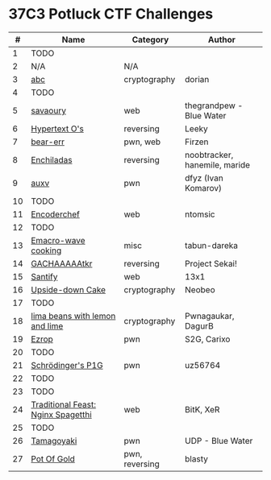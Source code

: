 # 37C3 Potluck CTF Challenges

| **#** | **Name** | **Category** | **Author** |
|-------|----------|--------------|------------|
| 1     | TODO         |              | |
| 2     | N/A      | N/A          | | 
| 3     | [abc](challenge-03/)      | cryptography | dorian |
| 4     |  TODO         |              | |
| 5     | [savaoury](challenge-05/)         | web             | thegrandpew - Blue Water |
| 6     | [Hypertext O's](challenge-06/)          | reversing             | Leeky |
| 7     | [bear-err](challenge-07/) | pwn, web | Firzen |
| 8     | [Enchiladas](challenge-08/) | reversing | noobtracker, hanemile, maride |
| 9     | [auxv](challenge-09/) | pwn | dfyz (Ivan Komarov) |
| 10    | TODO | | |
| 11    | [Encoderchef](challenge-11/) | web | ntomsic |
| 12    | TODO | | |
| 13    | [Emacro-wave cooking](challenge-13/) | misc | tabun-dareka |
| 14    | [GACHAAAAAtkr](challenge-14/) | reversing | Project Sekai! |
| 15    | [Santify](challenge-15/) | web | 13x1 |
| 16    | [Upside-down Cake](challenge-16/) | cryptography | Neobeo |
| 17    | TODO | | |
| 18    | [lima beans with lemon and lime](challenge-18/) | cryptography | Pwnagaukar, DagurB |
| 19    | [Ezrop](challenge-19/) | pwn | S2G, Carixo |
| 20    | TODO | | |
| 21    | [Schrödinger's P1G](challenge-21/) | pwn | uz56764 |
| 22    | TODO | | |
| 23    | TODO | | |
| 24    | [Traditional Feast: Nginx Spagetthi](challenge-24/) | web | BitK, XeR |
| 25    | TODO | | |
| 26    | [Tamagoyaki](challenge-26/) | pwn | UDP - Blue Water |
| 27    | [Pot Of Gold](challenge-27/) | pwn, reversing | blasty |
